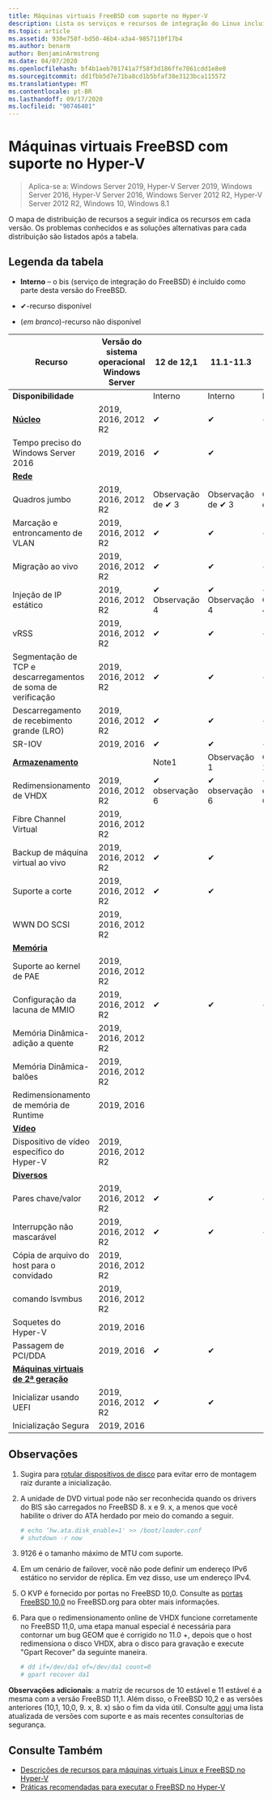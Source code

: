 ```yaml
---
title: Máquinas virtuais FreeBSD com suporte no Hyper-V
description: Lista os serviços e recursos de integração do Linux incluídos em cada versão
ms.topic: article
ms.assetid: 930e758f-bd50-46b4-a3a4-9857110f17b4
ms.author: benarm
author: BenjaminArmstrong
ms.date: 04/07/2020
ms.openlocfilehash: bf4b1aeb701741a7f58f3d186ffe7861cdd1e8e0
ms.sourcegitcommit: dd1fbb5d7e71ba8cd1b5bfaf38e3123bca115572
ms.translationtype: MT
ms.contentlocale: pt-BR
ms.lasthandoff: 09/17/2020
ms.locfileid: "90746401"
---
```

# <a name="supported-freebsd-virtual-machines-on-hyper-v"></a>Máquinas virtuais FreeBSD com suporte no Hyper-V

>Aplica-se a: Windows Server 2019, Hyper-V Server 2019, Windows Server 2016, Hyper-V Server 2016, Windows Server 2012 R2, Hyper-V Server 2012 R2, Windows 10, Windows 8.1

O mapa de distribuição de recursos a seguir indica os recursos em cada versão. Os problemas conhecidos e as soluções alternativas para cada distribuição são listados após a tabela.

## <a name="table-legend"></a>Legenda da tabela

* **Interno** – o bis (serviço de integração do FreeBSD) é incluído como parte desta versão do FreeBSD.

* &#10004;-recurso disponível

* (*em branco*)-recurso não disponível

|**Recurso**|**Versão do sistema operacional Windows Server**|**12 de 12,1**|**11.1-11.3**|**11,0**|**10,3**|**10.2**|**10,0-10,1**|**9,1-9,3, 8,4**|
|-|-|-|-|-|-|-|-|-|
|**Disponibilidade**||Interno|Interno|Interno|Interno|Interno|Interno|[Portas](https://svnweb.freebsd.org/ports/branches/2015Q1/emulators/hyperv-is/) |
|**[Núcleo](Feature-Descriptions-for-Linux-and-FreeBSD-virtual-machines-on-Hyper-V.md#core)**|2019, 2016, 2012 R2|&#10004;|&#10004;|&#10004;|&#10004;|&#10004;|&#10004;|&#10004;|
|Tempo preciso do Windows Server 2016|2019, 2016|&#10004;|&#10004;||||||
|**[Rede](Feature-Descriptions-for-Linux-and-FreeBSD-virtual-machines-on-Hyper-V.md#networking)**||||||||
|Quadros jumbo|2019, 2016, 2012 R2|Observação de &#10004; 3|Observação de &#10004; 3|Observação de &#10004; 3|Observação de &#10004; 3|Observação de &#10004; 3|Observação de &#10004; 3|Observação de &#10004; 3|
|Marcação e entroncamento de VLAN|2019, 2016, 2012 R2|&#10004;|&#10004;|&#10004;|&#10004;|&#10004;|&#10004;|&#10004;|
|Migração ao vivo|2019, 2016, 2012 R2|&#10004;|&#10004;|&#10004;|&#10004;|&#10004;|&#10004;|&#10004;|
|Injeção de IP estático|2019, 2016, 2012 R2|&#10004; Observação 4|&#10004; Observação 4|&#10004; Observação 4|&#10004; Observação 4|&#10004; Observação 4|&#10004; Observação 4|&#10004;|
|vRSS|2019, 2016, 2012 R2|&#10004;|&#10004;|&#10004;|||||
|Segmentação de TCP e descarregamentos de soma de verificação|2019, 2016, 2012 R2|&#10004;|&#10004;|&#10004;|&#10004;|&#10004;|||
|Descarregamento de recebimento grande (LRO)|2019, 2016, 2012 R2|&#10004;|&#10004;|&#10004;|&#10004;||||
|SR-IOV|2019, 2016|&#10004;|&#10004;|&#10004;|||||
|**[Armazenamento](Feature-Descriptions-for-Linux-and-FreeBSD-virtual-machines-on-Hyper-V.md#storage)**||Note1|Observação 1|Observação 1|Observação 1|Observação 1|Observação 1, 2|Observação 1, 2|
|Redimensionamento de VHDX|2019, 2016, 2012 R2|&#10004; observação 6|&#10004; observação 6|&#10004; observação 6|||||
|Fibre Channel Virtual|2019, 2016, 2012 R2||||||||
|Backup de máquina virtual ao vivo|2019, 2016, 2012 R2|&#10004;|&#10004;||||||
|Suporte a corte|2019, 2016, 2012 R2|&#10004;|&#10004;||||||
|WWN DO SCSI|2019, 2016, 2012 R2||||||||
|**[Memória](Feature-Descriptions-for-Linux-and-FreeBSD-virtual-machines-on-Hyper-V.md#memory)**|||||||||
|Suporte ao kernel de PAE|2019, 2016, 2012 R2||||||||
|Configuração da lacuna de MMIO|2019, 2016, 2012 R2|&#10004;|&#10004;|&#10004;|&#10004;|&#10004;|&#10004;|&#10004;|
|Memória Dinâmica-adição a quente|2019, 2016, 2012 R2||||||||
|Memória Dinâmica-balões|2019, 2016, 2012 R2||||||||
|Redimensionamento de memória de Runtime|2019, 2016||||||||
|**[Vídeo](Feature-Descriptions-for-Linux-and-FreeBSD-virtual-machines-on-Hyper-V.md#video)**|||||||||
|Dispositivo de vídeo específico do Hyper-V|2019, 2016, 2012 R2||||||||
|**[Diversos](Feature-Descriptions-for-Linux-and-FreeBSD-virtual-machines-on-Hyper-V.md#miscellaneous)**|||||||||
|Pares chave/valor|2019, 2016, 2012 R2|&#10004;|&#10004;|&#10004;|&#10004;|&#10004;|Observação de &#10004; 5|&#10004;|
|Interrupção não mascarável|2019, 2016, 2012 R2|&#10004;|&#10004;|&#10004;|&#10004;|&#10004;|&#10004;|&#10004;|
|Cópia de arquivo do host para o convidado|2019, 2016, 2012 R2||||||||
|comando lsvmbus|2019, 2016, 2012 R2||||||||
|Soquetes do Hyper-V|2019, 2016||||||||
|Passagem de PCI/DDA|2019, 2016|&#10004;|&#10004;||||||
|**[Máquinas virtuais de 2ª geração](Feature-Descriptions-for-Linux-and-FreeBSD-virtual-machines-on-Hyper-V.md#generation-2-virtual-machines)**|||||||||
|Inicializar usando UEFI|2019, 2016, 2012 R2|&#10004;|&#10004;||||||
|Inicialização Segura|2019, 2016||||||||

## <a name="notes"></a><a name="BKMK_notes"></a>Observações

1. Sugira para [rotular dispositivos de disco]( https://www.freebsd.org/doc/handbook/geom-glabel.html) para evitar erro de montagem raiz durante a inicialização.

2. A unidade de DVD virtual pode não ser reconhecida quando os drivers do BIS são carregados no FreeBSD 8. x e 9. x, a menos que você habilite o driver do ATA herdado por meio do comando a seguir.
    ```sh
    # echo ‘hw.ata.disk_enable=1' >> /boot/loader.conf
    # shutdown -r now
    ```

3. 9126 é o tamanho máximo de MTU com suporte.

4. Em um cenário de failover, você não pode definir um endereço IPv6 estático no servidor de réplica. Em vez disso, use um endereço IPv4.

5. O KVP é fornecido por portas no FreeBSD 10,0. Consulte as [portas FreeBSD 10,0](https://svnweb.freebsd.org/ports/branches/2015Q1/emulators/hyperv-is/) no FreeBSD.org para obter mais informações.

6. Para que o redimensionamento online de VHDX funcione corretamente no FreeBSD 11,0, uma etapa manual especial é necessária para contornar um bug GEOM que é corrigido no 11.0 +, depois que o host redimensiona o disco VHDX, abra o disco para gravação e execute "Gpart Recover" da seguinte maneira.
    ```sh
    # dd if=/dev/da1 of=/dev/da1 count=0
    # gpart recover da1
    ```

**Observações adicionais**: a matriz de recursos de 10 estável e 11 estável é a mesma com a versão FreeBSD 11,1. Além disso, o FreeBSD 10,2 e as versões anteriores (10,1, 10,0, 9. x, 8. x) são o fim da vida útil. Consulte [aqui](https://security.freebsd.org/) uma lista atualizada de versões com suporte e as mais recentes consultorias de segurança.

## <a name="see-also"></a>Consulte Também

* [Descrições de recursos para máquinas virtuais Linux e FreeBSD no Hyper-V](Feature-Descriptions-for-Linux-and-FreeBSD-virtual-machines-on-Hyper-V.md)
* [Práticas recomendadas para executar o FreeBSD no Hyper-V](Best-practices-for-running-FreeBSD-on-Hyper-V.md)
